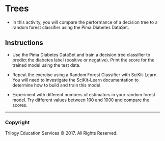 # Trees

* In this activity, you will compare the performance of a decision tree to a random forest classifier using the Pima Diabetes DataSet.

## Instructions

* Use the Pima Diabetes DataSet and train a decision tree classifier to predict the diabetes label (positive or negative). Print the score for the trained model using the test data.

* Repeat the exercise using a Random Forest Classifier with SciKit-Learn. You will need to investigate the SciKit-Learn documentation to determine how to build and train this model.

* Experiment with different numbers of estimators in your random forest model. Try different values between 100 and 1000 and compare the scores.

- - -

### Copyright

Trilogy Education Services © 2017. All Rights Reserved.
